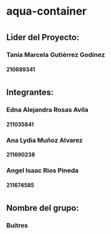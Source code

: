 # aqua-container
#
## Lider del Proyecto:
### Tania Marcela Gutiérrez Godínez
#### 210689341
#
## Integrantes:
### Edna Alejandra Rosas Avila
#### 211035841
### Ana Lydia Muñoz Alvarez
#### 211690238
### Angel Isaac Rios Pineda
#### 211674585
#
## Nombre del grupo:
### Buitres
